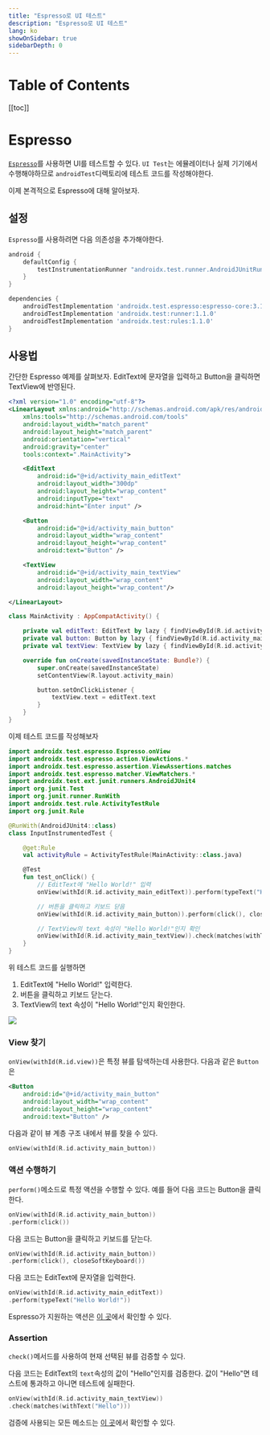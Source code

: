```yaml
---
title: "Espresso로 UI 테스트"
description: "Espresso로 UI 테스트"
lang: ko
showOnSidebar: true
sidebarDepth: 0
---
```


# Table of Contents
[[toc]]

# Espresso
[`Espresso`](https://developer.android.com/training/testing/espresso)를 사용하면 UI를 테스트할 수 있다. `UI Test`는 에뮬레이터나 실제 기기에서 수행해야하므로 `androidTest`디렉토리에 테스트 코드를 작성해야한다.

이제 본격적으로 Espresso에 대해 알아보자.

## 설정
`Espresso`를 사용하려면 다음 의존성을 추가해야한다.
``` groovy 모듈 수준의 build.gradle
android {
    defaultConfig {
        testInstrumentationRunner "androidx.test.runner.AndroidJUnitRunner"
    }
}

dependencies {
    androidTestImplementation 'androidx.test.espresso:espresso-core:3.1.0'
    androidTestImplementation 'androidx.test:runner:1.1.0'
    androidTestImplementation 'androidx.test:rules:1.1.0'
}
```

## 사용법
간단한 Espresso 예제를 살펴보자. EditText에 문자열을 입력하고 Button을 클릭하면 TextView에 반영된다.
``` xml activity_main.xml
<?xml version="1.0" encoding="utf-8"?>
<LinearLayout xmlns:android="http://schemas.android.com/apk/res/android"
    xmlns:tools="http://schemas.android.com/tools"
    android:layout_width="match_parent"
    android:layout_height="match_parent"
    android:orientation="vertical"
    android:gravity="center"
    tools:context=".MainActivity">

    <EditText
        android:id="@+id/activity_main_editText"
        android:layout_width="300dp"
        android:layout_height="wrap_content"
        android:inputType="text"
        android:hint="Enter input" />

    <Button
        android:id="@+id/activity_main_button"
        android:layout_width="wrap_content"
        android:layout_height="wrap_content"
        android:text="Button" />

    <TextView
        android:id="@+id/activity_main_textView"
        android:layout_width="wrap_content"
        android:layout_height="wrap_content"/>

</LinearLayout>
```
``` kotlin MainActivity.kt
class MainActivity : AppCompatActivity() {

    private val editText: EditText by lazy { findViewById(R.id.activity_main_editText) }
    private val button: Button by lazy { findViewById(R.id.activity_main_button) }
    private val textView: TextView by lazy { findViewById(R.id.activity_main_textView) }

    override fun onCreate(savedInstanceState: Bundle?) {
        super.onCreate(savedInstanceState)
        setContentView(R.layout.activity_main)

        button.setOnClickListener {
            textView.text = editText.text
        }
    }
}
```
이제 테스트 코드를 작성해보자
``` kotlin InputInstrumentedTest.kt
import androidx.test.espresso.Espresso.onView
import androidx.test.espresso.action.ViewActions.*
import androidx.test.espresso.assertion.ViewAssertions.matches
import androidx.test.espresso.matcher.ViewMatchers.*
import androidx.test.ext.junit.runners.AndroidJUnit4
import org.junit.Test
import org.junit.runner.RunWith
import androidx.test.rule.ActivityTestRule
import org.junit.Rule

@RunWith(AndroidJUnit4::class)
class InputInstrumentedTest {

    @get:Rule
    val activityRule = ActivityTestRule(MainActivity::class.java)

    @Test
    fun test_onClick() {
        // EditText에 "Hello World!" 입력
        onView(withId(R.id.activity_main_editText)).perform(typeText("Hello World!"))

        // 버튼을 클릭하고 키보드 닫음
        onView(withId(R.id.activity_main_button)).perform(click(), closeSoftKeyboard())

        // TextView의 text 속성이 "Hello World!"인지 확인
        onView(withId(R.id.activity_main_textView)).check(matches(withText("Hello World!")))
    }
}
```
위 테스트 코드를 실행하면
1. EditText에 "Hello World!" 입력한다.
2. 버튼을 클릭하고 키보드 닫는다.
3. TextView의 text 속성이 "Hello World!"인지 확인한다.

![](./20201003_espresso/1.gif)

### View 찾기
`onView(withId(R.id.view))`은 특정 뷰를 탐색하는데 사용한다. 다음과 같은 `Button`은
``` xml
<Button
    android:id="@+id/activity_main_button"
    android:layout_width="wrap_content"
    android:layout_height="wrap_content"
    android:text="Button" />
```
다음과 같이 뷰 계층 구조 내에서 뷰를 찾을 수 있다.
``` kotlin
onView(withId(R.id.activity_main_button))
```
### 액션 수행하기
`perform()`메소드로 특정 액션을 수행할 수 있다. 예를 들어 다음 코드는 Button을 클릭한다.
``` kotlin
onView(withId(R.id.activity_main_button))
.perform(click())
```
다음 코드는 Button을 클릭하고 키보드를 닫는다.
``` kotlin
onView(withId(R.id.activity_main_button))
.perform(click(), closeSoftKeyboard())
```
다음 코드는 EditText에 문자열을 입력한다.
``` kotlin
onView(withId(R.id.activity_main_editText))
.perform(typeText("Hello World!"))
```
Espresso가 지원하는 액션은 [이 곳](https://developer.android.com/reference/androidx/test/espresso/action/ViewActions)에서 확인할 수 있다.

### Assertion
`check()`메서드를 사용하여 현재 선택된 뷰를 검증할 수 있다.

다음 코드는 EditText의 `text`속성의 값이 "Hello"인지를 검증한다. 값이 "Hello"면 테스트에 통과하고 아니면 테스트에 실패한다.
``` kotlin 
onView(withId(R.id.activity_main_textView))
.check(matches(withText("Hello")))
```
검증에 사용되는 모든 메소드는 [이 곳](https://developer.android.com/reference/androidx/test/espresso/assertion/ViewAssertions)에서 확인할 수 있다.



